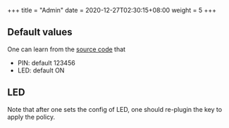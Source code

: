 +++
title = "Admin"
date =  2020-12-27T02:30:15+08:00
weight = 5
+++

## Default values

One can learn from the [source code](https://github.com/canokeys/canokey-core/blob/master/applets/admin/admin.c) that

* PIN: default 123456
* LED: default ON

## LED

Note that after one sets the config of LED, one should re-plugin the key to apply the policy.
